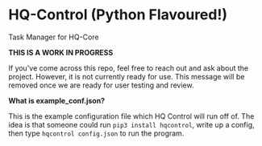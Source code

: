 # HQ-Control (Python Flavoured!)
Task Manager for HQ-Core

**THIS IS A WORK IN PROGRESS**

If you've come across this repo, feel free to reach out and ask about the project. However, it is not currently ready for use. This message will be removed once we are ready for user testing and review.

**What is example_conf.json?**

This is the example configuration file which HQ Control will run off of. The idea is that someone could run `pip3 install hqcontrol`, write up a config, then type `hqcontrol config.json` to run the program. 

